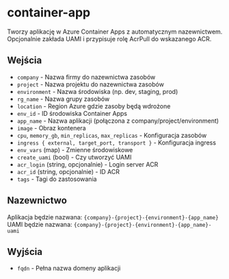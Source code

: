 # container-app
Tworzy aplikację w Azure Container Apps z automatycznym nazewnictwem. Opcjonalnie zakłada UAMI i przypisuje rolę AcrPull do wskazanego ACR.

## Wejścia
- `company` - Nazwa firmy do nazewnictwa zasobów
- `project` - Nazwa projektu do nazewnictwa zasobów  
- `environment` - Nazwa środowiska (np. dev, staging, prod)
- `rg_name` - Nazwa grupy zasobów
- `location` - Region Azure gdzie zasoby będą wdrożone
- `env_id` - ID środowiska Container Apps
- `app_name` - Nazwa aplikacji (połączona z company/project/environment)
- `image` - Obraz kontenera
- `cpu`, `memory_gb`, `min_replicas`, `max_replicas` - Konfiguracja zasobów
- `ingress { external, target_port, transport }` - Konfiguracja ingress
- `env_vars` (map) - Zmienne środowiskowe
- `create_uami` (bool) - Czy utworzyć UAMI
- `acr_login` (string, opcjonalnie) - Login server ACR
- `acr_id` (string, opcjonalnie) - ID ACR
- `tags` - Tagi do zastosowania

## Nazewnictwo
Aplikacja będzie nazwana: `{company}-{project}-{environment}-{app_name}`
UAMI będzie nazwana: `{company}-{project}-{environment}-{app_name}-uami`

## Wyjścia
- `fqdn` - Pełna nazwa domeny aplikacji